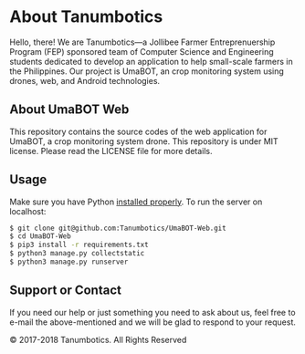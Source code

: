 # About Tanumbotics

Hello, there! We are Tanumbotics&mdash;a Jollibee Farmer Entreprenuership Program (FEP) sponsored team of Computer Science and Engineering students dedicated to develop an application to help small-scale farmers in the Philippines. Our project is UmaBOT, an crop monitoring system using drones, web, and Android technologies. 

## About UmaBOT Web

This repository contains the source codes of the web application for UmaBOT, a crop monitoring system drone. This repository is under MIT license. Please read the LICENSE file for more details.

## Usage

Make sure you have Python [installed properly](http://install.python-guide.org). To run the server on localhost:

```sh
$ git clone git@github.com:Tanumbotics/UmaBOT-Web.git
$ cd UmaBOT-Web
$ pip3 install -r requirements.txt
$ python3 manage.py collectstatic
$ python3 manage.py runserver
```

## Support or Contact

If you need our help or just something you need to ask about us, feel free to e-mail the above-mentioned and we will be glad to respond to your request.

&copy; 2017-2018 Tanumbotics. All Rights Reserved
